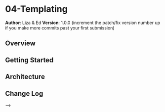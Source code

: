 # 04-Templating

**Author**: Liza & Ed
**Version**: 1.0.0 (increment the patch/fix version number up if you make more commits past your first submission)

## Overview
<!-- Provide a high level overview of what this application is and why you are building it, beyond the fact that it's an assignment for a Code Fellows 301 class. (i.e. What's your problem domain?) -->

## Getting Started
<!-- What are the steps that a user must take in order to build this app on their own machine and get it running? -->

## Architecture
<!-- Provide a detailed description of the application design. What technologies (languages, libraries, etc) you're using, and any other relevant design information. -->

## Change Log
<!-- Use this are to document the iterative changes made to your application as each feature is successfully implemented. Use time stamps. Here's an examples:

12-08-2017 9:50 am - Added script for handlebars, template and modified directory structure as needed.
12-08-2017 11:00 am - refactor handlbars script
12-08-2017 11:30 am - fix filters.

## Credits and Collaborations
<!-- Give credit (and a link) to other people or resources that helped you build this application. -->
-->